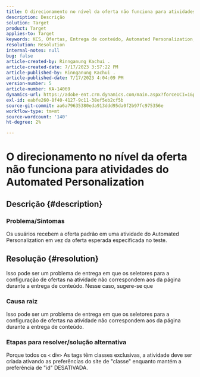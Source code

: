 ```yaml
---
title: O direcionamento no nível da oferta não funciona para atividades do Automated Personalization
description: Descrição
solution: Target
product: Target
applies-to: Target
keywords: KCS, Ofertas, Entrega de conteúdo, Automated Personalization, Target
resolution: Resolution
internal-notes: null
bug: false
article-created-by: Rinnganung Kachui .
article-created-date: 7/17/2023 3:57:22 PM
article-published-by: Rinnganung Kachui .
article-published-date: 7/17/2023 4:04:09 PM
version-number: 5
article-number: KA-14069
dynamics-url: https://adobe-ent.crm.dynamics.com/main.aspx?forceUCI=1&pagetype=entityrecord&etn=knowledgearticle&id=0f35d09c-ba24-ee11-9cbe-6045bd006268
exl-id: eabfe260-8f40-4127-9c11-38ef5eb2cf5b
source-git-commit: aa6a79635380eda913ddd95da0f2b97fc975356e
workflow-type: tm+mt
source-wordcount: '140'
ht-degree: 2%

---
```


# O direcionamento no nível da oferta não funciona para atividades do Automated Personalization

## Descrição {#description}




### Problema/Sintomas



Os usuários recebem a oferta padrão em uma atividade do Automated Personalization em vez da oferta esperada especificada no teste.


## Resolução {#resolution}


Isso pode ser um problema de entrega em que os seletores para a configuração de ofertas na atividade não correspondem aos da página durante a entrega de conteúdo. Nesse caso, sugere-se que



### Causa raiz



Isso pode ser um problema de entrega em que os seletores para a configuração de ofertas na atividade não correspondem aos da página durante a entrega de conteúdo.



### Etapas para resolver/solução alternativa



Porque todos os `<` div`>`  As tags têm classes exclusivas, a atividade deve ser criada ativando as preferências do site de &quot;classe&quot; enquanto mantém a preferência de &quot;id&quot; DESATIVADA.
